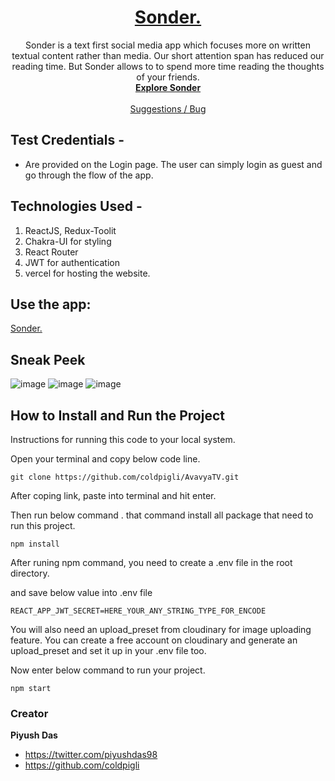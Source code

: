 <h1 align="center">
  <a href="https://sonder-pi.vercel.app/">
   Sonder.
  </a>
</h1>

<p align="center">
     Sonder is a text first social media app which focuses more on written textual content rather than media. Our short attention span has reduced our reading time.        But Sonder allows to to spend more time reading the thoughts of your friends. 
  <br>
  <a href="https://sonder-pi.vercel.app/"><strong>Explore Sonder</strong></a>
  <br>
  <br>
  <a href="https://github.com/coldpigli/sonder">Suggestions / Bug</a>
  </p>

## Test Credentials -

- Are provided on the Login page. The user can simply login as guest and go through the flow of the app.

## Technologies Used -

1. ReactJS, Redux-Toolit
2. Chakra-UI for styling
3. React Router
4. JWT for authentication
5. vercel for hosting the website.

## Use the app:
<p><a href="https://sonder-pi.vercel.app/">
   Sonder.
  </a></p>
  
## Sneak Peek
![image](https://user-images.githubusercontent.com/37729417/173031366-789896b8-fe8d-4356-bb1a-363aab5c0c39.png)
![image](https://user-images.githubusercontent.com/37729417/173031439-0ad8f39b-3b27-44bc-898f-e8068cc5c43a.png)
![image](https://user-images.githubusercontent.com/37729417/173031768-91f7e582-82a6-419a-aea5-f941a6c54558.png)



## How to Install and Run the Project

Instructions for running this code to your local system.

Open your terminal and copy below code line.

```
git clone https://github.com/coldpigli/AvavyaTV.git
```

After coping link, paste into terminal and hit enter.

Then run below command . that command install all package that need to run this project.

```
npm install
```

After runing npm command, you need to create a .env file in the root directory.

and save below value into .env file

```
REACT_APP_JWT_SECRET=HERE_YOUR_ANY_STRING_TYPE_FOR_ENCODE
```
You will also need an upload_preset from cloudinary for image uploading feature. You can create a free account on cloudinary and generate an upload_preset and set it up in your .env file too.

Now enter below command to run your project.

```
npm start
```

### Creator

**Piyush Das**

- <https://twitter.com/piyushdas98>
- <https://github.com/coldpigli>
